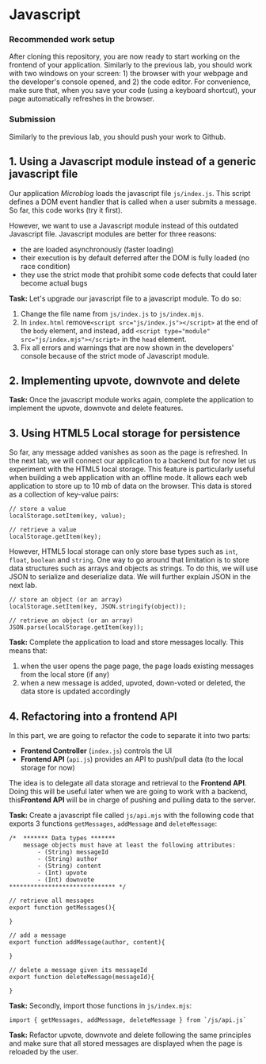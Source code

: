 # Javascript

### Recommended work setup

After cloning this repository, you are now ready to start working on the frontend of your application. Similarly to the previous lab, you should work with two windows on your screen: 1) the browser with your webpage and the developer's console opened, and 2) the code editor. For convenience, make sure that, when you save your code (using a keyboard shortcut), your page automatically refreshes in the browser.

### Submission

Similarly to the previous lab, you should push your work to Github.

## 1. Using a Javascript module instead of a generic javascript file

Our application _Microblog_ loads the javascript file `js/index.js`. This script defines a DOM event handler that is called when a user submits a message. So far, this code works (try it first).

However, we want to use a Javascript module instead of this outdated Javascript file. Javascript modules are better for three reasons:

- the are loaded asynchronously (faster loading)
- their execution is by default deferred after the DOM is fully loaded (no race condition)
- they use the strict mode that prohibit some code defects that could later become actual bugs

**Task:** Let's upgrade our javascript file to a javascript module. To do so:

1. Change the file name from `js/index.js` to `js/index.mjs`.
2. In `index.html` remove`<script src="js/index.js"></script>` at the end of the `body` element, and instead, add `<script type="module" src="js/index.mjs"></script>` in the `head` element.
3. Fix all errors and warnings that are now shown in the developers' console because of the strict mode of Javascript module.

## 2. Implementing upvote, downvote and delete

**Task:** Once the javascript module works again, complete the application to implement the upvote, downvote and delete features.

## 3. Using HTML5 Local storage for persistence

So far, any message added vanishes as soon as the page is refreshed. In the next lab, we will connect our application to a backend but for now let us experiment with the HTML5 local storage. This feature is particularly useful when building a web application with an offline mode. It allows each web application to store up to 10 mb of data on the browser. This data is stored as a collection of key-value pairs:

```
// store a value
localStorage.setItem(key, value);

// retrieve a value
localStorage.getItem(key);
```

However, HTML5 local storage can only store base types such as `int`, `float`, `boolean` and `string`. One way to go around that limitation is to store data structures such as arrays and objects as strings. To do this, we will use JSON to serialize and deserialize data. We will further explain JSON in the next lab.

```
// store an object (or an array)
localStorage.setItem(key, JSON.stringify(object));

// retrieve an object (or an array)
JSON.parse(localStorage.getItem(key));
```

**Task:** Complete the application to load and store messages locally. This means that:

1. when the user opens the page page, the page loads existing messages from the local store (if any)
2. when a new message is added, upvoted, down-voted or deleted, the data store is updated accordingly

## 4. Refactoring into a frontend API

In this part, we are going to refactor the code to separate it into two parts:

- **Frontend Controller** (`index.js`) controls the UI
- **Frontend API** (`api.js`) provides an API to push/pull data (to the local storage for now)

The idea is to delegate all data storage and retrieval to the **Frontend API**. Doing this will be useful later when we are going to work with a backend, this**Frontend API** will be in charge of pushing and pulling data to the server.

**Task:** Create a javascript file called `js/api.mjs` with the following code that exports 3 functions `getMessages`, `addMessage` and `deleteMessage`:

```
/*  ******* Data types *******
    message objects must have at least the following attributes:
        - (String) messageId
        - (String) author
        - (String) content
        - (Int) upvote
        - (Int) downvote
****************************** */

// retrieve all messages
export function getMessages(){

}

// add a message
export function addMessage(author, content){

}

// delete a message given its messageId
export function deleteMessage(messageId){

}
```

**Task:** Secondly, import those functions in `js/index.mjs`:

```
import { getMessages, addMessage, deleteMessage } from `/js/api.js`
```

**Task:** Refactor upvote, downvote and delete following the same principles and make sure that all stored messages are displayed when the page is reloaded by the user.
